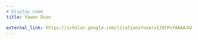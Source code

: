 ```yaml
---
# Display name
title: Yawen Duan 

external_link: https://scholar.google.com/citations?user=IJQlPvYAAAAJ&hl=en 
---
```

